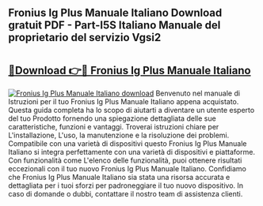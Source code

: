 ## Fronius Ig Plus Manuale Italiano Download gratuit PDF - Part-I5S Italiano Manuale del proprietario del servizio Vgsi2

# <h2><a href="http://dfc18q.blite.top/?on=Fronius+Ig+Plus+Manuale+Italiano">🔗Download 👉🔴 Fronius Ig Plus Manuale Italiano</a></h2>

[![Fronius Ig Plus Manuale Italiano download](https://i.imgur.com/lujVjoI.png)](http://dfc18q.blite.top/?on=Fronius+Ig+Plus+Manuale+Italiano)
Benvenuto nel manuale di Istruzioni per il tuo Fronius Ig Plus Manuale Italiano appena acquistato. Questa guida completa ha lo scopo di aiutarti a diventare un utente esperto del tuo Prodotto fornendo una spiegazione dettagliata delle sue caratteristiche, funzioni e vantaggi. Troverai istruzioni chiare per L'installazione, L'uso, la manutenzione e la risoluzione dei problemi. Compatibile con una varietà di dispositivi questo Fronius Ig Plus Manuale Italiano si integra perfettamente con una varietà di dispositivi e piattaforme. Con funzionalità come L'elenco delle funzionalità, puoi ottenere risultati eccezionali con il tuo nuovo Fronius Ig Plus Manuale Italiano. Confidiamo che Fronius Ig Plus Manuale Italiano sia stata una risorsa accurata e dettagliata per i tuoi sforzi per padroneggiare il tuo nuovo dispositivo. In caso di domande o dubbi, contattare il nostro team di assistenza clienti.
